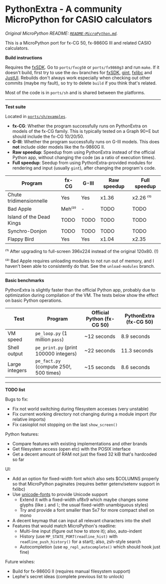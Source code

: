 # PythonExtra - A community MicroPython for CASIO calculators

*Original MicroPython README: [`README-MicroPython.md`](README-MicroPython.md).*

This is a MicroPython port for fx-CG 50, fx-9860G III and related CASIO calculators.

**Build instructions**

Requires the [fxSDK](/Lephenixnoir/fxsdk). Go to `ports/fxcg50` or `ports/fx9860g3` and run `make`. If it doesn't build, first try to use the `dev` branches for [fxSDK](/Lephenixnoir/fxSDK), [gint](/Lephenixnoir/gint), [fxlibc](/Lephenixnoir/fxlib) and [JustUI](/Lephenixnoir/JustUI). Rebuilds don't always work especially when checking out other commits (maybe my fault), so try to delete `build` if you think that's related.

Most of the code is in `ports/sh` and is shared between the platforms.

---

**Test suite**

Located in [`ports/sh/examples`](ports/sh/examples).

* **fx-CG**: Whether the program successfully runs on PythonExtra on
  models of the fx-CG family. This is typically tested on a Graph 90+E but
  should include the fx-CG 10/20/50.
* **G-III**: Whether the program successfully runs on G-III models.
  This does **not** include older models like the fx-9860G II.
* **Raw speedup**: Speedup from using PythonExtra instead of the official
  Python app, without changing the code (as a ratio of execution times).
* **Full speedup**: Seedup from using PythonExtra-provided modules for
  rendering and input (usually `gint`), after changing the program's code.

| Program | fx-CG | G-III | Raw speedup | Full speedup |
| ------- | ----- | ----- | ----------- | ------------ |
| Chute tridimensionnelle | Yes | Yes | x1.36 | x2.26 ⁽¹⁾ |
| Bad Apple | Meh⁽²⁾ | - | TODO | TODO |
| Island of the Dead Kings | TODO | TODO | TODO | TODO |
| Synchro-Donjon | TODO | TODO | TODO | TODO |
| Flappy Bird | Yes | Yes | x1.04 | x2.35 |

⁽¹⁾ After upgrading to full-screen 396x224 instead of the original 120x80. (!)

⁽²⁾ Bad Apple requires unloading modules to not run out of memory, and I
haven't been able to consistently do that. See the `unload-modules` branch.

---

**Basic benchmarks**

PythonExtra is slightly faster than the official Python app, probably due to
optimization during compilation of the VM. The tests below show the effect on
basic Python operations.

| Test | Program | Official Python (fx-CG 50) | PythonExtra (fx-CG 50) |
| ---- | ------- | -------------------------- | ---------------------- |
| VM speed | `pe_loop.py` (1 million `pass`) | ~12 seconds | 8.9 seconds |
| Shell output | `pe_print.py` (print 100000 integers) | ~22 seconds | 11.3 seconds |
| Large integers | `pe_fact.py` (compute 250!, 500 times) | ~15 seconds | 8.6 seconds |

---

**TODO list**

Bugs to fix:
- Fix not world switching during filesystem accesses (very unstable)
- Fix current working directory not changing during a module import (for
  relative imports)
- Fix casioplot not stopping on the last `show_screen()`

Python features:
- Compare features with existing implementations and other brands
- Get filesystem access (open etc) with the POSIX interface
- Get a decent amount of RAM not just the fixed 32 kiB that's hardcoded so far

UI:
- Add an option for fixed-width font which also sets $COLUMNS properly so that
  MicroPython paginates (requires better getenv/setenv support in fxlibc)
- Use [unicode-fonts](/Lephenixnoir/unicode-fonts) to provide Unicode support
  * Extend it with a fixed-width uf8x9 which maybe changes some glyphs (like
    `i` and `l`; the usual fixed-width unambiguous styles)
  * Try and provide a font smaller than 5x7 for more compact shell on mono
- A decent keymap that can input all relevant characters into the shell
- Features that would match MicroPython's readline:
   * Multi-line input (figure out how to store it); also, auto-indent
   * History (use `MP_STATE_PORT(readline_hist)` with `readline_push_history()`
     for a start); also, zsh-style search
   * Autocompletion (use `mp_repl_autocomplete()` which should hook just fine)

Future wishes:
- Build for fx-9860G II (requires manual filesystem support)
- Lephe's secret ideas (complete previous list to unlock)
